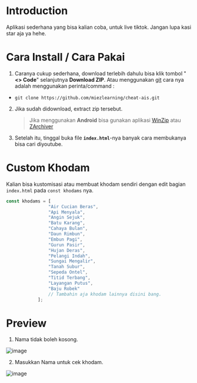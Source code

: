
# Introduction
Aplikasi sederhana yang bisa kalian coba, untuk live tiktok.
Jangan lupa kasi star aja ya hehe.

# Cara Install / Cara Pakai
1. Caranya cukup sederhana, download terlebih dahulu bisa klik tombol "**<> Code**" selanjutnya **Download ZIP**.
Atau menggunakan [git](https://www.git-scm.com/downloads) cara nya adalah menggunakan perinta/command :

- `git clone https://github.com/miezlearning/cheat-ais.git`
2.  Jika sudah didownload, extract zip tersebut. 
    > Jika menggunakan **Android** bisa gunakan aplikasi [WinZip](https://play.google.com/store/apps/details?id=com.winzip.android&hl=id) atau [ZArchiver](https://apk.sanemoku.com/2023/02/zarchiver.html)

3. Setelah itu, tinggal buka file **`index.html`**-nya banyak cara membukanya bisa cari diyoutube.

# Custom Khodam

Kalian bisa kustomisasi atau membuat khodam sendiri dengan edit bagian `index.html` pada `const khodams` nya.

```js
const khodams = [
                "Air Cucian Beras",
                "Api Menyala",
                "Angin Sejuk",
                "Batu Karang",
                "Cahaya Bulan",
                "Daun Rimbun",
                "Embun Pagi",
                "Gurun Pasir",
                "Hujan Deras",
                "Pelangi Indah",
                "Sungai Mengalir",
                "Tanah Subur",
                "Sepeda Ontel",
                "Titid Terbang",
                "Layangan Putus",
                "Baju Robek"
                // Tambahin aja khodam lainnya disini bang.
            ];
```


# Preview 

1. Nama tidak boleh kosong.

![image](https://github.com/miezlearning/cek_khodam/assets/129609799/38f1487a-ac2f-4a78-ba84-73563383577e)


2. Masukkan Nama untuk cek khodam.

![image](https://github.com/miezlearning/cek_khodam/assets/129609799/b355943e-d43a-4888-a7b1-892ead5c29f1)
